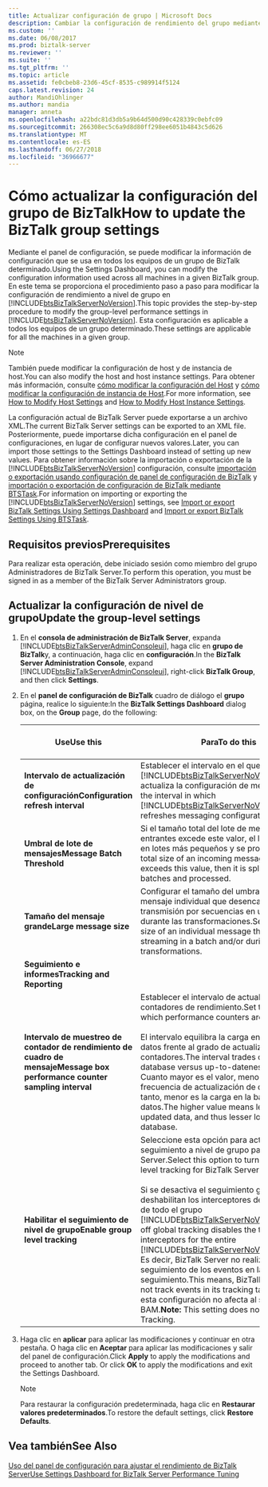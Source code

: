 ```yaml
---
title: Actualizar configuración de grupo | Microsoft Docs
description: Cambiar la configuración de rendimiento del grupo mediante la administración de BizTalk Server
ms.custom: ''
ms.date: 06/08/2017
ms.prod: biztalk-server
ms.reviewer: ''
ms.suite: ''
ms.tgt_pltfrm: ''
ms.topic: article
ms.assetid: fe0cbeb8-23d6-45cf-8535-c989914f5124
caps.latest.revision: 24
author: MandiOhlinger
ms.author: mandia
manager: anneta
ms.openlocfilehash: a22bdc81d3db5a9b64d500d90c428339c0ebfc09
ms.sourcegitcommit: 266308ec5c6a9d8d80ff298ee6051b4843c5d626
ms.translationtype: MT
ms.contentlocale: es-ES
ms.lasthandoff: 06/27/2018
ms.locfileid: "36966677"
---
```

# <a name="how-to-update-the-biztalk-group-settings"></a><span data-ttu-id="0fe32-103">Cómo actualizar la configuración del grupo de BizTalk</span><span class="sxs-lookup"><span data-stu-id="0fe32-103">How to update the BizTalk group settings</span></span>
<span data-ttu-id="0fe32-104">Mediante el panel de configuración, se puede modificar la información de configuración que se usa en todos los equipos de un grupo de BizTalk determinado.</span><span class="sxs-lookup"><span data-stu-id="0fe32-104">Using the Settings Dashboard, you can modify the configuration information used across all machines in a given BizTalk group.</span></span> <span data-ttu-id="0fe32-105">En este tema se proporciona el procedimiento paso a paso para modificar la configuración de rendimiento a nivel de grupo en [!INCLUDE[btsBizTalkServerNoVersion](../includes/btsbiztalkservernoversion-md.md)].</span><span class="sxs-lookup"><span data-stu-id="0fe32-105">This topic provides the step-by-step procedure to modify the group-level performance settings in [!INCLUDE[btsBizTalkServerNoVersion](../includes/btsbiztalkservernoversion-md.md)].</span></span> <span data-ttu-id="0fe32-106">Esta configuración es aplicable a todos los equipos de un grupo determinado.</span><span class="sxs-lookup"><span data-stu-id="0fe32-106">These settings are applicable for all the machines in a given group.</span></span>  

> [!NOTE]
>  <span data-ttu-id="0fe32-107">También puede modificar la configuración de host y de instancia de host.</span><span class="sxs-lookup"><span data-stu-id="0fe32-107">You can also modify the host and host instance settings.</span></span> <span data-ttu-id="0fe32-108">Para obtener más información, consulte [cómo modificar la configuración del Host](../core/how-to-modify-host-settings.md) y [cómo modificar la configuración de instancia de Host](../core/how-to-modify-host-instance-settings.md).</span><span class="sxs-lookup"><span data-stu-id="0fe32-108">For more information, see [How to Modify Host Settings](../core/how-to-modify-host-settings.md) and [How to Modify Host Instance Settings](../core/how-to-modify-host-instance-settings.md).</span></span>  

 <span data-ttu-id="0fe32-109">La configuración actual de BizTalk Server puede exportarse a un archivo XML.</span><span class="sxs-lookup"><span data-stu-id="0fe32-109">The current BizTalk Server settings can be exported to an XML file.</span></span> <span data-ttu-id="0fe32-110">Posteriormente, puede importarse dicha configuración en el panel de configuraciones, en lugar de configurar nuevos valores.</span><span class="sxs-lookup"><span data-stu-id="0fe32-110">Later, you can import those settings to the Settings Dashboard instead of setting up new values.</span></span> <span data-ttu-id="0fe32-111">Para obtener información sobre la importación o exportación de la [!INCLUDE[btsBizTalkServerNoVersion](../includes/btsbiztalkservernoversion-md.md)] configuración, consulte [importación o exportación usando configuración de panel de configuración de BizTalk](how-to-import-biztalk-settings-using-settings-dashboard.md) y [importación o exportación de configuración de BizTalk mediante BTSTask](how-to-import-biztalk-settings-using-btstask.md).</span><span class="sxs-lookup"><span data-stu-id="0fe32-111">For information on importing or exporting the [!INCLUDE[btsBizTalkServerNoVersion](../includes/btsbiztalkservernoversion-md.md)] settings, see [Import or export BizTalk Settings Using Settings Dashboard](how-to-import-biztalk-settings-using-settings-dashboard.md) and [Import or export BizTalk Settings Using BTSTask](how-to-import-biztalk-settings-using-btstask.md).</span></span> 

## <a name="prerequisites"></a><span data-ttu-id="0fe32-112">Requisitos previos</span><span class="sxs-lookup"><span data-stu-id="0fe32-112">Prerequisites</span></span>  
 <span data-ttu-id="0fe32-113">Para realizar esta operación, debe iniciado sesión como miembro del grupo Administradores de BizTalk Server.</span><span class="sxs-lookup"><span data-stu-id="0fe32-113">To perform this operation, you must be signed in as a member of the BizTalk Server Administrators group.</span></span>  

## <a name="update-the-group-level-settings"></a><span data-ttu-id="0fe32-114">Actualizar la configuración de nivel de grupo</span><span class="sxs-lookup"><span data-stu-id="0fe32-114">Update the group-level settings</span></span>  

1. <span data-ttu-id="0fe32-115">En el **consola de administración de BizTalk Server**, expanda [!INCLUDE[btsBizTalkServerAdminConsoleui](../includes/btsbiztalkserveradminconsoleui-md.md)], haga clic en **grupo de BizTalk**y, a continuación, haga clic en **configuración**.</span><span class="sxs-lookup"><span data-stu-id="0fe32-115">In the **BizTalk Server Administration Console**, expand [!INCLUDE[btsBizTalkServerAdminConsoleui](../includes/btsbiztalkserveradminconsoleui-md.md)], right-click **BizTalk Group**, and then click **Settings**.</span></span>  

2. <span data-ttu-id="0fe32-116">En el **panel de configuración de BizTalk** cuadro de diálogo el **grupo** página, realice lo siguiente:</span><span class="sxs-lookup"><span data-stu-id="0fe32-116">In the **BizTalk Settings Dashboard** dialog box, on the **Group** page, do the following:</span></span>  


   |                       <span data-ttu-id="0fe32-117">Use</span><span class="sxs-lookup"><span data-stu-id="0fe32-117">Use this</span></span>                        |                                                                                                                                                                                          <span data-ttu-id="0fe32-118">Para</span><span class="sxs-lookup"><span data-stu-id="0fe32-118">To do this</span></span>                                                                                                                                                                                           |          <span data-ttu-id="0fe32-119">Valores límite</span><span class="sxs-lookup"><span data-stu-id="0fe32-119">Boundary values</span></span>          | <span data-ttu-id="0fe32-120">Valor predeterminado</span><span class="sxs-lookup"><span data-stu-id="0fe32-120">Default value</span></span> |                                                <span data-ttu-id="0fe32-121">Actualizar lógica</span><span class="sxs-lookup"><span data-stu-id="0fe32-121">Upgrade logic</span></span>                                                |
   |-------------------------------------------------------|-----------------------------------------------------------------------------------------------------------------------------------------------------------------------------------------------------------------------------------------------------------------------------------------------------------------------------------------------------------------------------------------------|-----------------------------------|---------------|-------------------------------------------------------------------------------------------------------------|
   |          <span data-ttu-id="0fe32-122">**Intervalo de actualización de configuración**</span><span class="sxs-lookup"><span data-stu-id="0fe32-122">**Configuration refresh interval**</span></span>           |                                                                                                                        <span data-ttu-id="0fe32-123">Establecer el intervalo en el que [!INCLUDE[btsBizTalkServerNoVersion](../includes/btsbiztalkservernoversion-md.md)] actualiza la configuración de mensajería.</span><span class="sxs-lookup"><span data-stu-id="0fe32-123">Set the interval in which [!INCLUDE[btsBizTalkServerNoVersion](../includes/btsbiztalkservernoversion-md.md)] refreshes messaging configuration.</span></span>                                                                                                                        |             <span data-ttu-id="0fe32-124">1 - 43200</span><span class="sxs-lookup"><span data-stu-id="0fe32-124">1 - 43200</span></span>             |       -       |                                                      -                                                      |
   |              <span data-ttu-id="0fe32-125">**Umbral de lote de mensajes**</span><span class="sxs-lookup"><span data-stu-id="0fe32-125">**Message Batch Threshold**</span></span>              |                                                                                                                                    <span data-ttu-id="0fe32-126">Si el tamaño total del lote de mensajes entrantes excede este valor, el lote se divide en lotes más pequeños y se procesa.</span><span class="sxs-lookup"><span data-stu-id="0fe32-126">If the total size of an incoming message Batch exceeds this value, then it is split into smaller batches and processed.</span></span>                                                                                                                                    |           <span data-ttu-id="0fe32-127">1 - 10000000</span><span class="sxs-lookup"><span data-stu-id="0fe32-127">1 - 10000000</span></span>            |    <span data-ttu-id="0fe32-128">102400</span><span class="sxs-lookup"><span data-stu-id="0fe32-128">102400</span></span>     | <span data-ttu-id="0fe32-129">Copia el valor de HKEY_LOCAL_MACHINE\Software\Microsoft\BizTalk Server\3.0\Administration\TransformThreshold</span><span class="sxs-lookup"><span data-stu-id="0fe32-129">Copies the HKEY_LOCAL_MACHINE\Software\Microsoft\BizTalk Server\3.0\Administration\TransformThreshold value</span></span> |
   |                <span data-ttu-id="0fe32-130">**Tamaño del mensaje grande**</span><span class="sxs-lookup"><span data-stu-id="0fe32-130">**Large message size**</span></span>                 |                                                                                                                                       <span data-ttu-id="0fe32-131">Configurar el tamaño del umbral de un mensaje individual que desencadena la transmisión por secuencias en un lote o durante las transformaciones.</span><span class="sxs-lookup"><span data-stu-id="0fe32-131">Set the threshold size of an individual message that triggers streaming in a batch and/or during transformations.</span></span>                                                                                                                                       |           <span data-ttu-id="0fe32-132">1 - 10000000</span><span class="sxs-lookup"><span data-stu-id="0fe32-132">1 - 10000000</span></span>            |    <span data-ttu-id="0fe32-133">1000000</span><span class="sxs-lookup"><span data-stu-id="0fe32-133">1000000</span></span>    |           <span data-ttu-id="0fe32-134">Máximo de la existente **tamaño del mensaje grande** y **LargeMessageFragmentSize** valores.</span><span class="sxs-lookup"><span data-stu-id="0fe32-134">Maximum of the existing **Large message size** and **LargeMessageFragmentSize** values.</span></span>           |
   |              <span data-ttu-id="0fe32-135">**Seguimiento e informes**</span><span class="sxs-lookup"><span data-stu-id="0fe32-135">**Tracking and Reporting**</span></span>               |                                                                                                                                                                                                                                                                                                                                                                                               |                 -                 |       -       |                                                      -                                                      |
   | <span data-ttu-id="0fe32-136">**Intervalo de muestreo de contador de rendimiento de cuadro de mensaje**</span><span class="sxs-lookup"><span data-stu-id="0fe32-136">**Message box performance counter sampling interval**</span></span> |                                                                       <span data-ttu-id="0fe32-137">Establecer el intervalo de actualización de los contadores de rendimiento.</span><span class="sxs-lookup"><span data-stu-id="0fe32-137">Set the interval at which performance counters are refreshed.</span></span><br /><br /> <span data-ttu-id="0fe32-138">El intervalo equilibra la carga en la base de datos frente al grado de actualización de los contadores.</span><span class="sxs-lookup"><span data-stu-id="0fe32-138">The interval trades off load on database versus up-to-dateness of counters.</span></span> <span data-ttu-id="0fe32-139">Cuanto mayor es el valor, menor es la frecuencia de actualización de datos y, por lo tanto, menor es la carga en la base de datos.</span><span class="sxs-lookup"><span data-stu-id="0fe32-139">The higher value means less frequently updated data, and thus lesser load on the database.</span></span>                                                                        | <span data-ttu-id="0fe32-140">1 – Valor máximo de tipo entero</span><span class="sxs-lookup"><span data-stu-id="0fe32-140">1 – Maximum value of type Integer</span></span> |       -       |               <span data-ttu-id="0fe32-141">Valor más grande en cualquier equipo del grupo de BizTalk si existe.</span><span class="sxs-lookup"><span data-stu-id="0fe32-141">Largest value on any machine in the BizTalk group if present.</span></span> <span data-ttu-id="0fe32-142">Si no es así, predeterminado.</span><span class="sxs-lookup"><span data-stu-id="0fe32-142">If not, default.</span></span>                |
   |            <span data-ttu-id="0fe32-143">**Habilitar el seguimiento de nivel de grupo**</span><span class="sxs-lookup"><span data-stu-id="0fe32-143">**Enable group level tracking**</span></span>            | <span data-ttu-id="0fe32-144">Seleccione esta opción para activar el seguimiento a nivel de grupo para BizTalk Server.</span><span class="sxs-lookup"><span data-stu-id="0fe32-144">Select this option to turn the group level tracking for BizTalk Server on.</span></span><br /><br /> <span data-ttu-id="0fe32-145">Si se desactiva el seguimiento global, se deshabilitan los interceptores de seguimiento de todo el grupo [!INCLUDE[btsBizTalkServerNoVersion](../includes/btsbiztalkservernoversion-md.md)].</span><span class="sxs-lookup"><span data-stu-id="0fe32-145">Turning off global tracking disables the tracking interceptors for the entire [!INCLUDE[btsBizTalkServerNoVersion](../includes/btsbiztalkservernoversion-md.md)] group.</span></span> <span data-ttu-id="0fe32-146">Es decir, BizTalk Server no realizará ningún seguimiento de los eventos en las tablas de seguimiento.</span><span class="sxs-lookup"><span data-stu-id="0fe32-146">This means, BizTalk Server will not track events in its tracking tables.</span></span> <span data-ttu-id="0fe32-147">**Nota:** esta configuración no afecta al seguimiento BAM.</span><span class="sxs-lookup"><span data-stu-id="0fe32-147">**Note:**  This setting does not impact BAM Tracking.</span></span> |              <span data-ttu-id="0fe32-148">Activar, Desactivar</span><span class="sxs-lookup"><span data-stu-id="0fe32-148">On, Off</span></span>              |      <span data-ttu-id="0fe32-149">Activado</span><span class="sxs-lookup"><span data-stu-id="0fe32-149">On</span></span>       |                                                      -                                                      |


3. <span data-ttu-id="0fe32-150">Haga clic en **aplicar** para aplicar las modificaciones y continuar en otra pestaña. O haga clic en **Aceptar** para aplicar las modificaciones y salir del panel de configuración.</span><span class="sxs-lookup"><span data-stu-id="0fe32-150">Click **Apply** to apply the modifications and proceed to another tab. Or click **OK** to apply the modifications and exit the Settings Dashboard.</span></span>  

   > [!NOTE]
   >  <span data-ttu-id="0fe32-151">Para restaurar la configuración predeterminada, haga clic en **Restaurar valores predeterminados**.</span><span class="sxs-lookup"><span data-stu-id="0fe32-151">To restore the default settings, click **Restore Defaults**.</span></span>  

## <a name="see-also"></a><span data-ttu-id="0fe32-152">Vea también</span><span class="sxs-lookup"><span data-stu-id="0fe32-152">See Also</span></span>  
 [<span data-ttu-id="0fe32-153">Uso del panel de configuración para ajustar el rendimiento de BizTalk Server</span><span class="sxs-lookup"><span data-stu-id="0fe32-153">Use Settings Dashboard for BizTalk Server Performance Tuning</span></span>](../core/using-settings-dashboard-for-biztalk-server-performance-tuning.md)